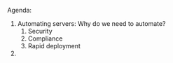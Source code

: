Agenda:

1. Automating servers: Why do we need to automate?
    1. Security
    2. Compliance
    3. Rapid deployment
2. 
